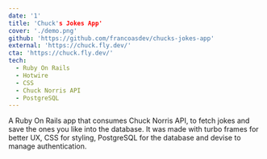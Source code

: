 ```yaml
---
date: '1'
title: 'Chuck's Jokes App'
cover: './demo.png'
github: 'https://github.com/francoasdev/chucks-jokes-app'
external: 'https://chuck.fly.dev/'
cta: 'https://chuck.fly.dev/'
tech:
  - Ruby On Rails
  - Hotwire
  - CSS
  - Chuck Norris API
  - PostgreSQL
---
```


A Ruby On Rails app that consumes Chuck Norris API, to fetch jokes and save the ones you like into the database.
It was made with turbo frames for better UX, CSS for styling, PostgreSQL for the database and devise to manage authentication.
